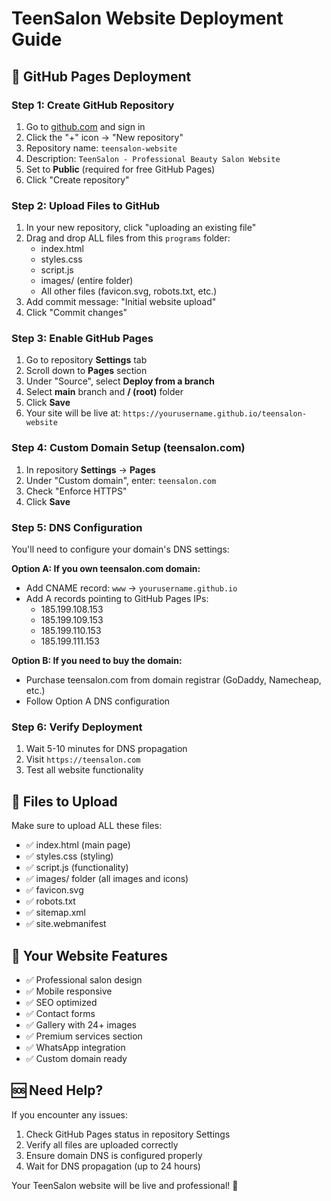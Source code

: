 # TeenSalon Website Deployment Guide

## 🚀 GitHub Pages Deployment

### Step 1: Create GitHub Repository
1. Go to [github.com](https://github.com) and sign in
2. Click the "+" icon → "New repository"
3. Repository name: `teensalon-website`
4. Description: `TeenSalon - Professional Beauty Salon Website`
5. Set to **Public** (required for free GitHub Pages)
6. Click "Create repository"

### Step 2: Upload Files to GitHub
1. In your new repository, click "uploading an existing file"
2. Drag and drop ALL files from this `programs` folder:
   - index.html
   - styles.css
   - script.js
   - images/ (entire folder)
   - All other files (favicon.svg, robots.txt, etc.)
3. Add commit message: "Initial website upload"
4. Click "Commit changes"

### Step 3: Enable GitHub Pages
1. Go to repository **Settings** tab
2. Scroll down to **Pages** section
3. Under "Source", select **Deploy from a branch**
4. Select **main** branch and **/ (root)** folder
5. Click **Save**
6. Your site will be live at: `https://yourusername.github.io/teensalon-website`

### Step 4: Custom Domain Setup (teensalon.com)
1. In repository **Settings** → **Pages**
2. Under "Custom domain", enter: `teensalon.com`
3. Check "Enforce HTTPS"
4. Click **Save**

### Step 5: DNS Configuration
You'll need to configure your domain's DNS settings:

**Option A: If you own teensalon.com domain:**
- Add CNAME record: `www` → `yourusername.github.io`
- Add A records pointing to GitHub Pages IPs:
  - 185.199.108.153
  - 185.199.109.153
  - 185.199.110.153
  - 185.199.111.153

**Option B: If you need to buy the domain:**
- Purchase teensalon.com from domain registrar (GoDaddy, Namecheap, etc.)
- Follow Option A DNS configuration

### Step 6: Verify Deployment
1. Wait 5-10 minutes for DNS propagation
2. Visit `https://teensalon.com`
3. Test all website functionality

## 📁 Files to Upload
Make sure to upload ALL these files:
- ✅ index.html (main page)
- ✅ styles.css (styling)
- ✅ script.js (functionality)
- ✅ images/ folder (all images and icons)
- ✅ favicon.svg
- ✅ robots.txt
- ✅ sitemap.xml
- ✅ site.webmanifest

## 🎯 Your Website Features
- ✅ Professional salon design
- ✅ Mobile responsive
- ✅ SEO optimized
- ✅ Contact forms
- ✅ Gallery with 24+ images
- ✅ Premium services section
- ✅ WhatsApp integration
- ✅ Custom domain ready

## 🆘 Need Help?
If you encounter any issues:
1. Check GitHub Pages status in repository Settings
2. Verify all files are uploaded correctly
3. Ensure domain DNS is configured properly
4. Wait for DNS propagation (up to 24 hours)

Your TeenSalon website will be live and professional! 🎉

